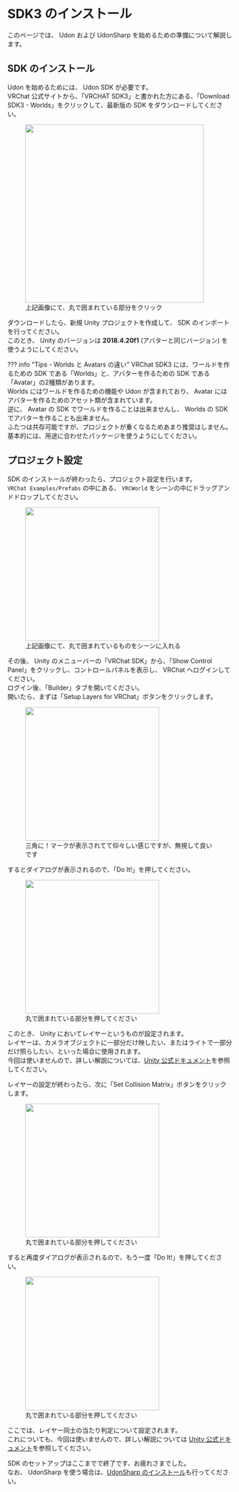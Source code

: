 # SDK3 のインストール

このページでは、 Udon および UdonSharp を始めるための準備について解説します。

## SDK のインストール

Udon を始めるためには、 Udon SDK が必要です。  
VRChat 公式サイトから、「VRCHAT SDK3」と書かれた方にある、「Download SDK3 - Worlds」をクリックして、最新版の SDK をダウンロードしてください。

<figure>
  <img src="https://assets.mochizuki.moe/udon/getting-started/udon-sdk.PNG" width="400px" data-zoomable="true">
  <figcaption>上記画像にて、丸で囲まれている部分をクリック</figcaption>
</figure>

ダウンロードしたら、新規 Unity プロジェクトを作成して、 SDK のインポートを行ってください。  
このとき、 Unity のバージョンは **2018.4.20f1** (アバターと同じバージョン) を使うようにしてください。

<!-- prettier-ignore-start -->
??? info "Tips - Worlds と Avatars の違い"
    VRChat SDK3 には、ワールドを作るための SDK である「Worlds」と、アバターを作るための SDK である「Avatar」の2種類があります。  
    Worlds にはワールドを作るための機能や Udon が含まれており、 Avatar にはアバターを作るためのアセット類が含まれています。  
    逆に、 Avatar の SDK でワールドを作ることは出来ませんし、 Worlds の SDK でアバターを作ることも出来ません。  
    ふたつは共存可能ですが、プロジェクトが重くなるためあまり推奨はしません。  
    基本的には、用途に合わせたパッケージを使うようにしてください。
<!-- prettier-ignore-end -->

## プロジェクト設定

SDK のインストールが終わったら、プロジェクト設定を行います。  
`VRChat Examples/Prefabs` の中にある、 `VRCWorld` をシーンの中にドラッグアンドドロップしてください。

<figure>
  <img src="https://assets.mochizuki.moe/udon/getting-started/configure-project.png" width="300px" data-zoomable="true">
  <figcaption>上記画像にて、丸で囲まれているものをシーンに入れる</figcaption>
</figure>

その後、 Unity のメニューバーの「VRChat SDK」から、「Show Control Panel」をクリックし、コントロールパネルを表示し、 VRChat へログインしてください。  
ログイン後、「Builder」タブを開いてください。  
開いたら、まずは「Setup Layers for VRChat」ボタンをクリックします。

<figure>
  <img src="https://assets.mochizuki.moe/udon/getting-started/builder-tab-in-control-panel.png" width="300px" data-zoomable="true">
  <figcaption>三角に！マークが表示されてて仰々しい感じですが、無視して良いです</figcaption>
</figure>

するとダイアログが表示されるので、「Do It!」を押してください。

<figure>
  <img src="https://assets.mochizuki.moe/udon/getting-started/setup-layers-confirm.png" width="300px" data-zoomable="true">
  <figcaption>丸で囲まれている部分を押してください</figcaption>
</figure>

このとき、 Unity においてレイヤーというものが設定されます。  
レイヤーは、カメラオブジェクトに一部分だけ映したい、またはライトで一部分だけ照らしたい、といった場合に使用されます。  
今回は使いませんので、詳しい解説については、[Unity 公式ドキュメント](https://docs.unity3d.com/ja/2018.4/Manual/Layers.html)を参照してください。

レイヤーの設定が終わったら、次に「Set Collision Matrix」ボタンをクリックします。

<figure>
  <img src="https://assets.mochizuki.moe/udon/getting-started/builder-tab-in-control-panel-2.png" width="300px" data-zoomable="true">
  <figcaption>丸で囲まれている部分を押してください</figcaption>
</figure>

すると再度ダイアログが表示されるので、もう一度「Do It!」を押してください。

<figure>
  <img src="https://assets.mochizuki.moe/udon/getting-started/setup-collision-matrix-confirm.png" width="300px" data-zoomable="true">
  <figcaption>丸で囲まれている部分を押してください</figcaption>
</figure>

ここでは、レイヤー同士の当たり判定について設定されます。  
これについても、今回は使いませんので、詳しい解説については [Unity 公式ドキュメント](https://docs.unity3d.com/ja/2018.4/Manual/LayerBasedCollision.html)を参照してください。

SDK のセットアップはここまでで終了です、お疲れさまでした。  
なお、 UdonSharp を使う場合は、[UdonSharp のインストール](/getting-started/udon-sharp-installation)も行ってください。
